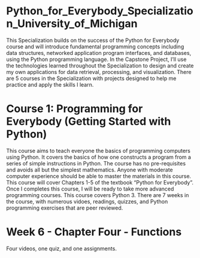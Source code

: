 # Python_for_Everybody_Specialization_University_of_Michigan
This Specialization builds on the success of the Python for Everybody course and will introduce fundamental programming concepts including data structures, networked application program interfaces, and databases, using the Python programming language. In the Capstone Project, I’ll use the technologies learned throughout the Specialization to design and create my own applications for data retrieval, processing, and visualization. There are 5 courses in the Specialization with projects designed to help me practice and apply the skills I learn.
# Course 1: Programming for Everybody (Getting Started with Python)
This course aims to teach everyone the basics of programming computers using Python. It covers the basics of how one constructs a program from a series of simple instructions in Python.  The course has no pre-requisites and avoids all but the simplest mathematics. Anyone with moderate computer experience should be able to master the materials in this course. This course will cover Chapters 1-5 of the textbook “Python for Everybody”.  Once I completes this course, I will be ready to take more advanced programming courses. This course covers Python 3. There are 7 weeks in the course, with numerous vidoes, readings, quizzes, and Python programming exercises that are peer reviewed.

# Week 6 - Chapter Four - Functions
Four videos, one quiz, and one assignments.
